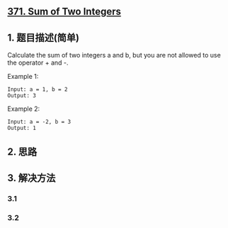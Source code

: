 ## [371. Sum of Two Integers](https://leetcode-cn.com/problems/sum-of-two-integers/)

## 1. 题目描述\(简单\)

Calculate the sum of two integers a and b, but you are not allowed to use the operator + and -.

Example 1:

```
Input: a = 1, b = 2
Output: 3
```

Example 2:

```
Input: a = -2, b = 3
Output: 1
```

## 2. 思路

## 3. 解决方法

### 3.1

### 3.2



